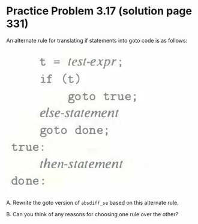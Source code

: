 # Practice Problem 3.17 (solution page 331)
An alternate rule for translating if statements into goto code is as follows:

![](./images/3.17.png)

A. Rewrite the goto version of `absdiff_se` based on this alternate rule.

B. Can you think of any reasons for choosing one rule over the other?